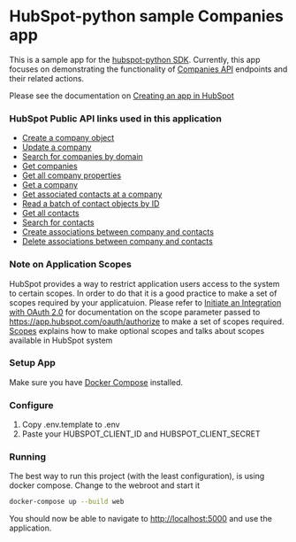 # HubSpot-python sample Companies app

This is a sample app for the [hubspot-python SDK](../../../../).
Currently, this app focuses on demonstrating the functionality of [Companies API](https://developers.hubspot.com/docs/crm/companies) endpoints and their related actions.

Please see the documentation on [Creating an app in HubSpot](https://developers.hubspot.com/docs/creating-an-app)

### HubSpot Public API links used in this application

  - [Create a company object](https://developers.hubspot.com/docs/crm/companies)
  - [Update a company](https://developers.hubspot.com/docs/crm/companies)
  - [Search for companies by domain](https://developers.hubspot.com/docs/crm/companies)
  - [Get companies](https://developers.hubspot.com/docs/crm/companies)
  - [Get all company properties](https://developers.hubspot.com/docs/crm/properties)
  - [Get a company](https://developers.hubspot.com/docs/crm/companies)
  - [Get associated contacts at a company](https://developers.hubspot.com/docs/crm/associations)
  - [Read a batch of contact objects by ID](https://developers.hubspot.com/docs/crm/companies)
  - [Get all contacts](https://developers.hubspot.com/docs/crm/contacts)
  - [Search for contacts](https://developers.hubspot.com/docs/crm/contacts)
  - [Create associations between company and contacts](https://developers.hubspot.com/docs/crm/associations)
  - [Delete associations between company and contacts](https://developers.hubspot.com/docs/crm/associations)

### Note on Application Scopes
HubSpot provides a way to restrict application users access to the system to certain scopes. In order to do that it is a good practice to make a set of scopes required by your applicatuion.
Please refer to [Initiate an Integration with OAuth 2.0](https://developers.hubspot.com/docs/methods/oauth2/initiate-oauth-integration) for documentation on the scope parameter passed to https://app.hubspot.com/oauth/authorize to make a set of scopes required. [Scopes](https://developers.hubspot.com/docs/methods/oauth2/initiate-oauth-integration#scopes) explains how to make optional scopes and talks about scopes available in HubSpot system

### Setup App

Make sure you have [Docker Compose](https://docs.docker.com/compose/) installed.

### Configure

1. Copy .env.template to .env
2. Paste your HUBSPOT_CLIENT_ID and HUBSPOT_CLIENT_SECRET

### Running

The best way to run this project (with the least configuration), is using docker compose.  Change to the webroot and start it

```bash
docker-compose up --build web
```
You should now be able to navigate to [http://localhost:5000](http://localhost:5000) and use the application.
